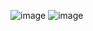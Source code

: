 ![image](https://github.com/user-attachments/assets/e0646e62-a7ae-40cf-b290-777337b5f2ad)
![image](https://github.com/user-attachments/assets/8ed9e43a-cca9-4a53-b549-b75485df70e4)

